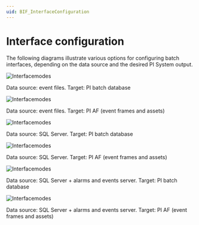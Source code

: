 ```yaml
---
uid: BIF_InterfaceConfiguration
---
```


# Interface configuration

The following diagrams illustrate various options for configuring batch interfaces, depending on the data source and the desired PI System output.

![Interfacemodes](../images/EventfilestargetPIBatchDB.png)

Data source: event files. Target: PI batch database

![Interfacemodes](../images/EventfilestargetPIAF.png)

Data source: event files. Target: PI AF (event frames and assets)

![Interfacemodes](../images/SQLservertargetsPIBatchDB.png)

Data source: SQL Server. Target: PI batch database

![Interfacemodes](../images/SQLservertargetsPIAF.png)

Data source: SQL Server. Target: PI AF (event frames and assets)

![Interfacemodes](../images/SQLserverAlarmsandEventstargetsPIBatchDB.png)

Data source: SQL Server + alarms and events server. Target: PI batch database

![Interfacemodes](../images/SQLserverAlarmsandEventstargetsPIAF.png)

Data source: SQL Server + alarms and events server. Target: PI AF (event frames and assets)
